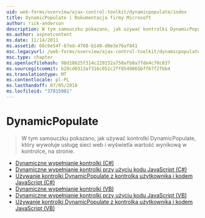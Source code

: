 ```yaml
---
uid: web-forms/overview/ajax-control-toolkit/dynamicpopulate/index
title: DynamicPopulate | Dokumentacja firmy Microsoft
author: rick-anderson
description: W tym samouczku pokazano, jak używać kontrolki DynamicPopulate, który wywołuje usługę sieci web i wyświetla wartość wynikową w kontrolce, na stronie.
ms.author: aspnetcontent
ms.date: 11/14/2011
ms.assetid: 68c6e54f-87ed-4768-b140-d0e3e76af841
msc.legacyurl: /web-forms/overview/ajax-control-toolkit/dynamicpopulate
msc.type: chapter
ms.openlocfilehash: 98d18625f314c229152a758afb8a7fde4c70c837
ms.sourcegitcommit: b28cd0313af316c051c2ff8549865bff67f2fbb4
ms.translationtype: MT
ms.contentlocale: pl-PL
ms.lasthandoff: 07/05/2018
ms.locfileid: "37815981"
---
```

<a name="dynamicpopulate"></a>DynamicPopulate
====================
> W tym samouczku pokazano, jak używać kontrolki DynamicPopulate, który wywołuje usługę sieci web i wyświetla wartość wynikową w kontrolce, na stronie.


- [Dynamiczne wypełnianie kontrolki (C#)](dynamically-populating-a-control-cs.md)
- [Dynamiczne wypełnianie kontrolki przy użyciu kodu JavaScript (C#)](dynamically-populating-a-control-using-javascript-code-cs.md)
- [Używanie kontrolki DynamicPopulate z kontrolką użytkownika i kodem JavaScript (C#)](using-dynamicpopulate-with-a-user-control-and-javascript-cs.md)
- [Dynamiczne wypełnianie kontrolki (VB)](dynamically-populating-a-control-vb.md)
- [Dynamiczne wypełnianie kontrolki przy użyciu kodu JavaScript (VB)](dynamically-populating-a-control-using-javascript-code-vb.md)
- [Używanie kontrolki DynamicPopulate z kontrolką użytkownika i kodem JavaScript (VB)](using-dynamicpopulate-with-a-user-control-and-javascript-vb.md)
